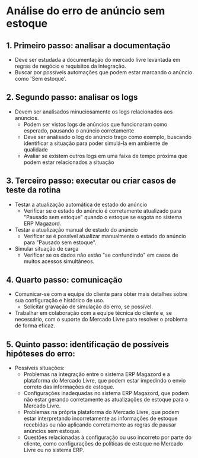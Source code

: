 # Análise do erro de anúncio sem estoque

## 1. Primeiro passo: analisar a documentação
- Deve ser estudada a documentação do mercado livre levantada em regras de negócio e requisitos da integração.
- Buscar por possíveis automações que podem estar marcando o anúncio como 'Sem estoque'.

## 2. Segundo passo: analisar os logs
- Devem ser analisados minuciosamente os logs relacionados aos anúncios. 
  - Podem ser vistos logs de anúncios que funcionaram como esperado, pausando o anúncio corretamente
  - Deve ser analisado o log do anúncio trago como exemplo, buscando identificar a situação para poder simulá-la em ambiente de qualidade
  - Avaliar se existem outros logs em uma faixa de tempo próxima que podem estar relacionados a situação

## 3. Terceiro passo: executar ou criar casos de teste da rotina
- Testar a atualização automática de estado do anúncio
  - Verificar se o estado do anúncio é corretamente atualizado para "Pausado sem estoque" quando o estoque se esgota no sistema ERP Magazord.
- Testar a atualização manual de estado do anúncio
  - Verificar se é possível atualizar manualmente o estado do anúncio para "Pausado sem estoque".
- Simular situação de carga
  - Verificar se os dados não estão "se confundindo" em casos de muitos acessos simultâneos.

## 4. Quarto passo: comunicação
- Comunicar-se com a equipe do cliente para obter mais detalhes sobre sua configuração e histórico de uso.
  - Solicitar gravação de simulação do erro, se possível.
- Trabalhar em colaboração com a equipe técnica do cliente e, se necessário, com o suporte do Mercado Livre para resolver o problema de forma eficaz. 

## 5. Quinto passo: identificação de possíveis hipóteses do erro:
- Possíveis situações:
  - Problemas na integração entre o sistema ERP Magazord e a plataforma do Mercado Livre, que podem estar impedindo o envio correto das informações de estoque.
  - Configurações inadequadas no sistema ERP Magazord, que podem não estar gerando corretamente as atualizações de estoque para o Mercado Livre.
  - Problemas na própria plataforma do Mercado Livre, que podem estar interpretando incorretamente as informações de estoque recebidas ou não aplicando corretamente as regras de pausar anúncios sem estoque.
  - Questões relacionadas à configuração ou uso incorreto por parte do cliente, como configurações de políticas de estoque no Mercado Livre ou no sistema ERP.


